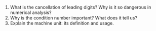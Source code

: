 1.  What is the cancellation of leading digits? Why is it so dangerous in numerical analysis?
2.  Why is the condition number important? What does it tell us?
3.  Explain the machine unit: its definition and usage.
